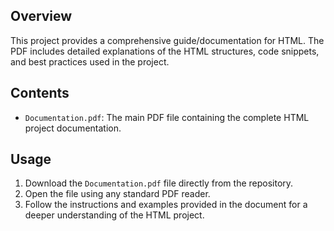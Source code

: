 ## Overview
This project provides a comprehensive guide/documentation for HTML. The PDF includes detailed explanations of the HTML structures, code snippets, and best practices used in the project.

## Contents
- `Documentation.pdf`: The main PDF file containing the complete HTML project documentation.

## Usage
1. Download the `Documentation.pdf` file directly from the repository.
2. Open the file using any standard PDF reader.
3. Follow the instructions and examples provided in the document for a deeper understanding of the HTML project.
